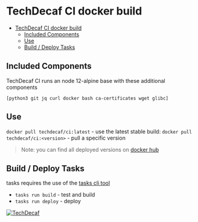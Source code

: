 # TechDecaf CI docker build

- [TechDecaf CI docker build](#techdecaf-ci-docker-build)
  - [Included Components](#included-components)
  - [Use](#use)
  - [Build / Deploy Tasks](#build--deploy-tasks)

## Included Components

TechDecaf CI runs an node 12-alpine base with these additional components

`[python3 git jq curl docker bash ca-certificates wget glibc]`

## Use

`docker pull techdecaf/ci:latest` - use the latest stable build:
`docker pull techdecaf/ci:<version>` - pull a specific version

> Note: you can find all deployed versions on [docker hub](https://hub.docker.com/r/techdecaf/ci/)

## Build / Deploy Tasks

tasks requires the use of the [tasks cli tool](https://github.com/techdecaf/tasks)

- `tasks run build` - test and build
- `tasks run deploy` - deploy

[![TechDecaf](https://images.techdecaf.com/fit-in/150x/techdecaf/logo_full.png)](https://techdecaf.com)
